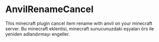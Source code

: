 # AnvilRenameCancel
This minecraft plugin cancel item rename with anvil on your minecraft server. Bu minecraft eklentisi, minecraft sunucunuzdaki eşyaları örs ile yeniden adlandırmayı engeller.
